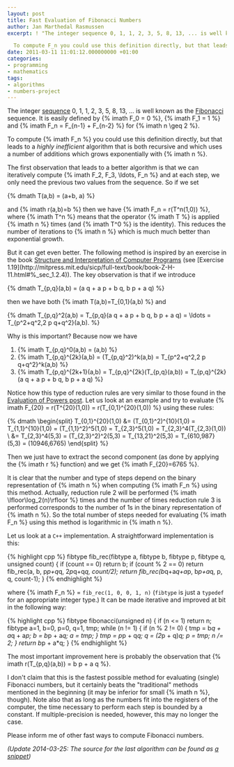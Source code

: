 ```yaml
---
layout: post
title: Fast Evaluation of Fibonacci Numbers
author: Jan Marthedal Rasmussen
excerpt: ! "The integer sequence 0, 1, 1, 2, 3, 5, 8, 13, ... is well known as the Fibonacci sequence. It is easily defined by F_0 = 0, F_1 = 1 and F_n = F_{n-1} + F_{n-2} for n >= 2.

  To compute F_n you could use this definition directly, but that leads to a highly inefficient algorithm that is both recursive and which uses a number of additions which grows exponentially with n."
date: 2011-03-11 11:01:12.000000000 +01:00
categories:
- programming
- mathematics
tags:
- algorithms
- numbers-project
---
```

The integer [sequence](http://oeis.org/A000045) 0, 1, 1, 2, 3, 5, 8, 13, &#8230; is well known as the [Fibonacci](http://en.wikipedia.org/wiki/Fibonacci) sequence. It is easily defined by {% imath F_0 = 0 %}, {% imath F_1 = 1 %} and {% imath F_n = F_{n-1} + F_{n-2} %} for {% imath n \geq 2 %}.

To compute {% imath F_n %} you could use this definition directly, but that leads to a *highly inefficient* algorithm that is both recursive and which uses a number of additions which grows exponentially with {% imath n %}.

The first observation that leads to a better algorithm is that we can iteratively compute {% imath F_2, F_3, \ldots, F_n %} and at each step, we only need the previous two values from the sequence. So if we set

{% dmath T(a,b) = (a+b, a) %}

and {% imath r(a,b)=b %} then we have {% imath F_n = r(T^n(1,0)) %}, where {% imath T^n %} means that the operator {% imath T %} is applied {% imath n %} times (and {% imath T^0 %} is the identity). This reduces the number of iterations to {% imath n %} which is much much better than exponential growth.

<div class="pull-right"><a href="{% amazon sicp %}"><img src="{% bookcover sicp %}" alt=""></a></div>
But it can get even better. The following method is inspired by an exercise in the book <a href="{% amazon sicp %}">Structure and Interpretation of Computer Programs</a> (see [Exercise 1.19](http://mitpress.mit.edu/sicp/full-text/book/book-Z-H-11.html#%_sec_1.2.4)). The key observation is that if we introduce

{% dmath T_{p,q}(a,b) = (a q + a p + b q, b p + a q) %}

then we have both {% imath T(a,b)=T_{0,1}(a,b) %} and

{% dmath T_{p,q}^2(a,b) = T_{p,q}(a q + a p + b q, b p + a q) = \ldots = T_{p^2+q^2,2 p q+q^2}(a,b). %}

Why is this important? Because now we have

1. {% imath T_{p,q}^0(a,b) = (a,b) %}
2. {% imath T_{p,q}^{2k}(a,b) = (T_{p,q}^2)^k(a,b) = T_{p^2+q^2,2 p q+q^2}^k(a,b) %}
3. {% imath T_{p,q}^{2k+1}(a,b) = T_{p,q}^{2k}(T_{p,q}(a,b)) = T_{p,q}^{2k}(a q + a p + b q, b p + a q) %}

Notice how this type of reduction rules are very similar to those found in the [Evaluation of Powers post](/2011/01/evaluation-of-powers.html). Let us look at an example and try to evaluate {% imath F_{20} = r(T^{20}(1,0)) = r(T_{0,1}^{20}(1,0)) %} using these rules:

{% dmath \begin{split} T_{0,1}^{20}(1,0) &= (T_{0,1}^2)^{10}(1,0) = T_{1,1}^{10}(1,0) = (T_{1,1}^2)^5(1,0) = T_{2,3}^5(1,0) = T_{2,3}^4(T_{2,3}(1,0)) \\ &= T_{2,3}^4(5,3) = (T_{2,3}^2)^2(5,3) = T_{13,21}^2(5,3) = T_{610,987}(5,3) = (10946,6765) \end{split} %}

Then we just have to extract the second component (as done by applying the {% imath r %} function) and we get {% imath F_{20}=6765 %}.

It is clear that the number and type of steps depend on the binary representation of {% imath n %} when computing {% imath F_n %} using this method. Actually, reduction rule 2 will be performed {% imath \lfloor\log_2(n)\rfloor %} times and the number of times reduction rule 3 is performed corresponds to the number of 1s in the binary representation of {% imath n %}. So the total number of steps needed for evaluating {% imath F_n %} using this method is logarithmic in {% imath n %}.

Let us look at a `C++` implementation. A straightforward implementation is this:

{% highlight cpp %}
fibtype fib_rec(fibtype a, fibtype b, fibtype p, fibtype q, unsigned count) {
  if (count == 0)
    return b;
  if (count % 2 == 0)
    return fib_rec(a, b, p*p+q*q, 2*p*q+q*q, count/2);
  return fib_rec(b*q+a*q+a*p, b*p+a*q, p, q, count-1);
}
{% endhighlight %}

where {% imath F_n %} = `fib_rec(1, 0, 0, 1, n)` (`fibtype` is just a `typedef` for an appropriate integer type.) It can be made iterative and improved at bit in the following way:

{% highlight cpp %}
fibtype fibonacci(unsigned n) {
  if (n <= 1) return n;
  fibtype a=1, b=0, p=0, q=1, tmp;
  while (n != 1) {
    if (n % 2 != 0) {
        tmp = b*q + a*q + a*p;
        b   = b*p + a*q;
        a   = tmp;
    }
    tmp = p*p + q*q;
    q   = (2*p + q)*q;
    p   = tmp;
    n /= 2;
  }
  return b*p + a*q;
}
{% endhighlight %}

The most important improvement here is probably the observation that {% imath r(T_{p,q}(a,b)) = b p + a q %}.

I don't claim that this is the fastest possible method for evaluating (single) Fibonacci numbers, but it certainly beats the "traditional" methods mentioned in the beginning (it may be inferior for small {% imath n %}, though). Note also that as long as the numbers fit into the registers of the computer, the time necessary to perform each step is bounded by a constant. If multiple-precision is needed, however, this may no longer the case.

Please inform me of other fast ways to compute Fibonacci numbers.

*(Update 2014-03-25: The source for the last algorithm can be found as [a snippet](https://github.com/janmarthedal/snippets/blob/master/c++/kanooth/snippets/fibonacci_number.hpp))*
